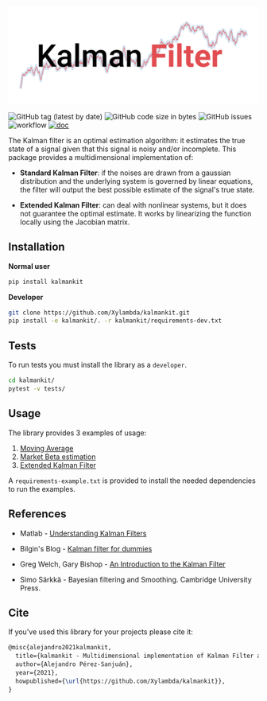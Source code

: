 <p align="center">
  <img src="img/logo.png" width="700">
</p>

![GitHub tag (latest by date)](https://img.shields.io/github/v/tag/Xylambda/kalmankit?label=VERSION&style=badge)
![GitHub code size in bytes](https://img.shields.io/github/languages/code-size/Xylambda/kalmankit?style=badge)
![GitHub issues](https://img.shields.io/github/issues/Xylambda/kalmankit?style=badge)
![workflow](https://github.com/Xylambda/kalmankit/actions/workflows/cicd.yaml/badge.svg)
[![doc](https://img.shields.io/badge/DOCS-documentation-blue.svg?style=badge)](https://xylambda.github.io/kalmankit/)

The Kalman filter is an optimal estimation algorithm: it estimates the true 
state of a signal given that this signal is noisy and/or incomplete. This 
package provides a multidimensional implementation of:
* **Standard Kalman Filter**: if the noises are drawn from a gaussian 
distribution and the underlying system is governed by linear equations, the 
filter will output the best possible estimate of the signal's true state.

* **Extended Kalman Filter**: can deal with nonlinear systems, but it does not
guarantee the optimal estimate. It works by linearizing the function locally
using the Jacobian matrix.


## Installation
**Normal user**
```bash
pip install kalmankit
```

**Developer**
```bash
git clone https://github.com/Xylambda/kalmankit.git
pip install -e kalmankit/. -r kalmankit/requirements-dev.txt
```

## Tests
To run tests you must install the library as a `developer`.
```bash
cd kalmankit/
pytest -v tests/
```

## Usage
The library provides 3 examples of usage:
1. [Moving Average](examples/moving_average.py)
2. [Market Beta estimation](examples/market_beta.py)
3. [Extended Kalman Filter](examples/extended.py)

A `requirements-example.txt` is provided to install the needed dependencies to
run the examples.

## References
* Matlab - [Understanding Kalman Filters](https://www.youtube.com/playlist?list=PLn8PRpmsu08pzi6EMiYnR-076Mh-q3tWr)

* Bilgin's Blog - [Kalman filter for dummies](http://bilgin.esme.org/BitsAndBytes/KalmanFilterforDummies)

* Greg Welch, Gary Bishop - [An Introduction to the Kalman Filter](https://www.cs.unc.edu/~welch/media/pdf/kalman_intro.pdf)

* Simo Särkkä - Bayesian filtering and Smoothing. Cambridge University Press.


## Cite
If you've used this library for your projects please cite it:

```latex
@misc{alejandro2021kalmankit,
  title={kalmankit - Multidimensional implementation of Kalman Filter algorithms},
  author={Alejandro Pérez-Sanjuán},
  year={2021},
  howpublished={\url{https://github.com/Xylambda/kalmankit}},
}
```